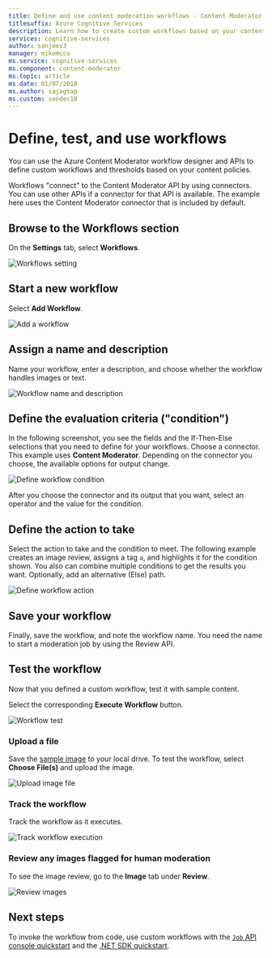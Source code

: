 ```yaml
---
title: Define and use content moderation workflows - Content Moderator
titlesuffix: Azure Cognitive Services
description: Learn how to create custom workflows based on your content policies.
services: cognitive-services
author: sanjeev3
manager: mikemcca
ms.service: cognitive-services
ms.component: content-moderator
ms.topic: article
ms.date: 01/07/2018
ms.author: sajagtap
ms.custom: seodec18
---
```


# Define, test, and use workflows

You can use the Azure Content Moderator workflow designer and APIs to define custom workflows and thresholds based on your content policies.

Workflows "connect" to the Content Moderator API by using connectors. You can use other APIs if a connector for that API is available. The example here uses the Content Moderator connector that is included by default.

## Browse to the Workflows section

On the **Settings** tab, select **Workflows**.

  ![Workflows setting](images/2-workflows-0.png)

## Start a new workflow

Select **Add Workflow**.

  ![Add a workflow](images/2-workflows-1.png)

## Assign a name and description

Name your workflow, enter a description, and choose whether the workflow handles images or text.

  ![Workflow name and description](images/ocr-workflow-step-1.PNG)

## Define the evaluation criteria ("condition")

In the following screenshot, you see the fields and the If-Then-Else selections that you need to define for your workflows. Choose a connector. This example uses **Content Moderator**. Depending on the connector you choose, the available options for output change.

  ![Define workflow condition](images/ocr-workflow-step-2-condition.PNG)

After you choose the connector and its output that you want, select an operator and the value for the condition.

## Define the action to take

Select the action to take and the condition to meet. The following example creates an image review, assigns a tag `a`, and highlights it for the condition shown. You also can combine multiple conditions to get the results you want. Optionally, add an alternative (Else) path.

  ![Define workflow action](images/ocr-workflow-step-3-action.PNG)

## Save your workflow

Finally, save the workflow, and note the workflow name. You need the name to start a moderation job by using the Review API.

## Test the workflow

Now that you defined a custom workflow, test it with sample content.

Select the corresponding **Execute Workflow** button.

  ![Workflow test](images/ocr-workflow-step-6-list.PNG)

### Upload a file

Save the [sample image](https://moderatorsampleimages.blob.core.windows.net/samples/sample5.png) to your local drive. To test the workflow, select **Choose File(s)** and upload the image.

  ![Upload image file](images/ocr-workflow-step-7-upload.PNG)

### Track the workflow

Track the workflow as it executes.

  ![Track workflow execution](images/ocr-workflow-step-4-test.PNG)

### Review any images flagged for human moderation

To see the image review, go to the **Image** tab under **Review**.

  ![Review images](images/ocr-sample-image-workflow1.PNG)

## Next steps 

To invoke the workflow from code, use custom workflows with the [`Job` API console quickstart](../try-review-api-job.md) and the [.NET SDK quickstart](../moderation-jobs-quickstart-dotnet.md).
